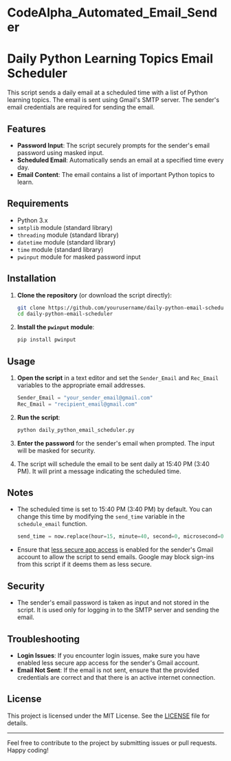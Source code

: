 # CodeAlpha_Automated_Email_Sender
# Daily Python Learning Topics Email Scheduler

This script sends a daily email at a scheduled time with a list of Python learning topics. The email is sent using Gmail's SMTP server. The sender's email credentials are required for sending the email.

## Features

- **Password Input**: The script securely prompts for the sender's email password using masked input.
- **Scheduled Email**: Automatically sends an email at a specified time every day.
- **Email Content**: The email contains a list of important Python topics to learn.

## Requirements

- Python 3.x
- `smtplib` module (standard library)
- `threading` module (standard library)
- `datetime` module (standard library)
- `time` module (standard library)
- `pwinput` module for masked password input

## Installation

1. **Clone the repository** (or download the script directly):
    ```bash
    git clone https://github.com/yourusername/daily-python-email-scheduler.git
    cd daily-python-email-scheduler
    ```

2. **Install the `pwinput` module**:
    ```bash
    pip install pwinput
    ```

## Usage

1. **Open the script** in a text editor and set the `Sender_Email` and `Rec_Email` variables to the appropriate email addresses.

    ```python
    Sender_Email = "your_sender_email@gmail.com"
    Rec_Email = "recipient_email@gmail.com"
    ```

2. **Run the script**:
    ```bash
    python daily_python_email_scheduler.py
    ```

3. **Enter the password** for the sender's email when prompted. The input will be masked for security.

4. The script will schedule the email to be sent daily at 15:40 PM (3:40 PM). It will print a message indicating the scheduled time.

## Notes

- The scheduled time is set to 15:40 PM (3:40 PM) by default. You can change this time by modifying the `send_time` variable in the `schedule_email` function.
  
    ```python
    send_time = now.replace(hour=15, minute=40, second=0, microsecond=0)
    ```

- Ensure that [less secure app access](https://myaccount.google.com/lesssecureapps) is enabled for the sender's Gmail account to allow the script to send emails. Google may block sign-ins from this script if it deems them as less secure.

## Security

- The sender's email password is taken as input and not stored in the script. It is used only for logging in to the SMTP server and sending the email.

## Troubleshooting

- **Login Issues**: If you encounter login issues, make sure you have enabled less secure app access for the sender's Gmail account.
- **Email Not Sent**: If the email is not sent, ensure that the provided credentials are correct and that there is an active internet connection.

## License

This project is licensed under the MIT License. See the [LICENSE](LICENSE) file for details.

---

Feel free to contribute to the project by submitting issues or pull requests. Happy coding!
